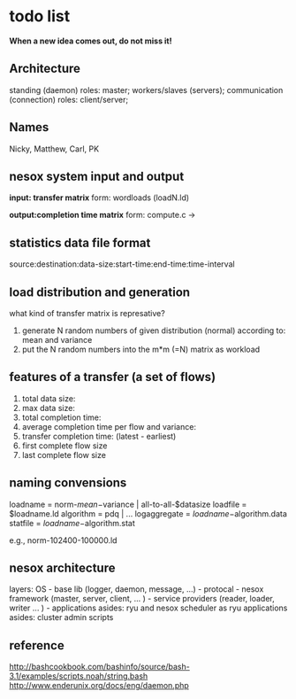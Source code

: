 todo list
=========

**When a new idea comes out, do not miss it!**

Architecture
------------

standing (daemon) roles: master; workers/slaves (servers);
communication (connection) roles: client/server;

Names
-----
Nicky, Matthew, Carl, PK

nesox system input and output
-----------------------------
**input: transfer matrix**
form: wordloads (loadN.ld)

**output:completion time matrix**
form: compute.c ->


statistics data file format
---------------------------
source:destination:data-size:start-time:end-time:time-interval


load distribution and generation
--------------------------------
what kind of transfer matrix is represative?
1. generate N random numbers of given distribution (normal) according to: mean and variance
2. put the N random numbers into the m*m (=N) matrix as workload


features of a transfer (a set of flows)
---------------------------------------
1. total data size:
2.   max data size:
3. total completion time:
4. average completion time per flow and variance:
5. transfer completion time: (latest - earliest)
6. first complete flow size
8. last complete flow size

naming convensions
------------------
loadname = norm-$mean-$variance | all-to-all-$datasize
loadfile = $loadname.ld
algorithm = pdq | ...
logaggregate = $loadname-$algorithm.data
statfile = $loadname-$algorithm.stat

e.g., norm-102400-100000.ld

nesox architecture
------------------
layers: OS - base lib (logger, daemon, message, ...) - protocal - nesox framework (master, server, client, ... ) - service providers (reader, loader, writer ... ) - applications
asides: ryu and nesox scheduler as ryu applications
asides: cluster admin scripts

reference
---------
http://bashcookbook.com/bashinfo/source/bash-3.1/examples/scripts.noah/string.bash
http://www.enderunix.org/docs/eng/daemon.php
